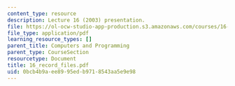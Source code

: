 ```yaml
---
content_type: resource
description: Lecture 16 (2003) presentation.
file: https://ol-ocw-studio-app-production.s3.amazonaws.com/courses/16-01-unified-engineering-i-ii-iii-iv-fall-2005-spring-2006/0bcb4b9aee8995edb9718543aa5e9e98_16_record_files.pdf
file_type: application/pdf
learning_resource_types: []
parent_title: Computers and Programming
parent_type: CourseSection
resourcetype: Document
title: 16_record_files.pdf
uid: 0bcb4b9a-ee89-95ed-b971-8543aa5e9e98
---
```

